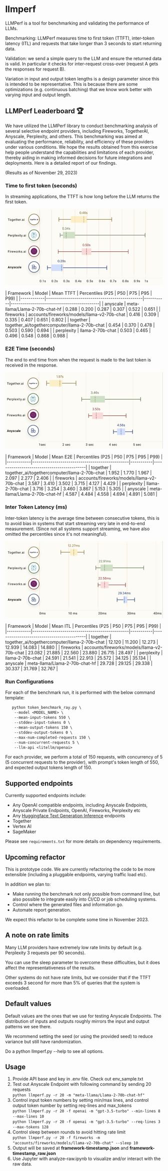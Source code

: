 # llmperf

LLMPerf is a tool for benchmarking and validating the performance of LLMs. 

Benchmarking: LLMPerf measures time to first token (TTFT), 
inter-token latency (ITL) and requests that take longer than 3 seconds 
to start returning data. 

Validation: we send a simple query to the LLM and ensure the returned data 
is valid. In particular it checks for inter-request cross-over 
(request A gets the responses for request B). 

Variation in input and output token lengths is a design parameter
since this is intended to be representative. This is because
there are some optimizations (e.g. continuous batching) that 
we know work better with varying input and output length. 

## LLMPerf Leaderboard :trophy:

We have utilized the LLMPerf library to conduct benchmarking analysis of several selective endpoint providers,
including Fireworks, TogetherAI, Anyscale, Perplexity, and others. 
This benchmarking was aimed at evaluating the performance, reliability, and efficiency of these providers under various conditions. 
We hope the results obtained from this exercise help people understand the capabilities and limitations of each provider, thereby aiding in making informed decisions for future integrations and deployments. Here is a detailed report of our findings.

(Results as of November 29, 2023)

### Time to first token (seconds)

In streaming applications, the TTFT is how long before the LLM returns the first token.

![ttft](.assets/ttft.png)


| Framework  | Model                                          | Mean TTFT | Percentiles (P25 | P50 | P75 | P95 | P99)  |
|------------|------------------------------------------------|-----------|--------------------------------------------|
| anyscale   | meta-llama/Llama-2-70b-chat-hf                 | 0.288     | 0.200 | 0.287 | 0.307 | 0.522 | 0.651      |
| fireworks  | accounts/fireworks/models/llama-v2-70b-chat    | 0.416     | 0.309 | 0.335 | 0.407 | 0.651 | 0.802      |
| together   | together_ai/togethercomputer/llama-2-70b-chat  | 0.454     | 0.370 | 0.478 | 0.503 | 0.590 | 0.694      |
| perplexity | llama-2-70b-chat                               | 0.503     | 0.465 | 0.496 | 0.548 | 0.868 | 0.988      |



### E2E Time (seconds) 

The end to end time from when the request is made to the last token is received in the response.

![e2e](.assets/e2e.png)

| Framework  | Model                                          | Mean E2E  | Percentiles (P25 | P50 | P75 | P95 | P99)  |
|------------|------------------------------------------------|-----------|--------------------------------------------|
| together   | together_ai/togethercomputer/llama-2-70b-chat  | 1.952     | 1.770 | 1.967 | 2.097 | 2.277 | 2.406      |
| fireworks  | accounts/fireworks/models/llama-v2-70b-chat    | 3.587     | 3.410 | 3.502 | 3.715 | 4.127 | 4.429      |
| perplexity | llama-2-70b-chat                               | 3.716     | 3.254 | 3.460 | 3.867 | 5.153 | 5.305      |
| anyscale   | meta-llama/Llama-2-70b-chat-hf                 | 4.587     | 4.484 | 4.558 | 4.694 | 4.891 | 5.081      |


### Inter Token Latency (ms)

Inter-token latency is the average time between consecutive tokens, this is to avoid bias in systems that start streaming very late in end-to-end measurement. (Since not all systems support streaming, we have also omitted the percentiles since it's not meaningful).

![itl](.assets/itl.png)

| Framework  | Model                                          | Mean ITL  | Percentiles (P25 | P50 | P75 | P95 | P99)  |
|------------|------------------------------------------------|-----------|--------------------------------------------|
| together   | together_ai/togethercomputer/llama-2-70b-chat  | 12.120    | 11.200 | 12.273 | 12.939 | 14.083 | 14.880  |
| fireworks  | accounts/fireworks/models/llama-v2-70b-chat    | 23.082    | 21.885 | 22.560 | 23.880 | 26.715 | 28.497  |
| perplexity | llama-2-70b-chat                               | 24.591    | 21.541 | 22.913 | 25.572 | 34.125 | 35.134  |
| anyscale   | meta-llama/Llama-2-70b-chat-hf                 | 29.728    | 29.125 | 29.338 | 30.337 | 31.769 | 32.767  |



### Run Configurations

For each of the benchmark run, it is performed with the below command template:

```
   python token_benchmark_ray.py \
    --model <MODEL_NAME> \
    --mean-input-tokens 550 \
    --stddev-input-tokens 0 \
    --mean-output-tokens 150 \
    --stddev-output-tokens 0 \
    --max-num-completed-requests 150 \
    --num-concurrent-requests 5 \
    --llm-api <litellm/openai> 
```

For each provider, we perform a total of 150 requests, with concurrency of 5 (5 concurrent requests to the provider), with prompt's token length of 550, and expected output tokens length of 150. 


## Supported endpoints 

Currently supported endpoints include: 

- Any OpenAI compatible endpoints, including Anyscale Endpoints, 
Anyscale Private Endpoints, OpenAI, Fireworks, Perplexity etc
- Any [Huggingface Text Generation Inference](https://github.com/huggingface/text-generation-inference) endpoints
- Together 
- Vertex AI
- SageMaker

Please see `requirements.txt` for more details on dependency requirements.

## Upcoming refactor

This is prototype code. We are currently refactoring the code to be more
extensible (including a pluggable endpoints, varying traffic load etc). 

In addition we plan to:

- Make running the benchmark not only possible from 
command line, but also possible to integrate easily into CI/CD or job scheduling 
systems. 
- Control where the generated files and information go. 
- Automate report generation. 

We expect this refactor to be complete some time in November 2023. 

## A note on rate limits

Many LLM providers have extremely low rate limits by default (e.g. Perplexity 3 requests per 90 seconds). 

You can use the sleep parameter to overcome these difficulties, but it does affect the representativeness of the results. 

Other systems do not have rate limits, but we consider that if the TTFT exceeds 3 second for more than 
5% of queries that the system is overloaded. 


## Default values

Default values are the ones that we use for testing Anyscale Endpoints. 
The distribution of inputs and outputs roughly mirrors the input and output 
patterns we see there. 

We recommend setting the seed (or using the provided seed) to reduce variance but 
still have randomization.

Do a python llmperf.py --help to see all options. 

## Usage
1. Provide API base and key in .env file. Check out env_sample.txt
2. Test out Anyscale Endpoint with following command by sending 20 requests   
`python llmperf.py -r 20 -m "meta-llama/Llama-2-70b-chat-hf"`
3. Control input token numbers by setting min/max lines, and control output token number by setting req-lines and max_tokens  
`python llmperf.py -r 20 -f openai -m "gpt-3.5-turbo" --min-lines 8 --max-lines 10`  
`python llmperf.py -r 20 -f openai -m "gpt-3.5-turbo" --req-lines 3 --max-tokens 128`
4. Control sleep between rounds to avoid hitting rate limit  
`python llmperf.py -r 20 -f fireworks -m "accounts/fireworks/models/llama-v2-70b-chat" --sleep 10`
5. Output will be saved at **framework-timestamp.json** and **framework-timestamp_raw.json**  
6. Use Jupyter with analyze-raw.ipynb to visualize and/or interact with the raw data. 

